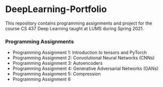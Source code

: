 # DeepLearning-Portfolio

This repository contains programming assignments and project for the course CS 437 Deep Learning taught at LUMS during Spring 2021.

### Programming Assignments
- Programming Assignment 1: Introduction to tensors and PyTorch
- Programming Assignment 2: Convolutional Neural Networks (CNNs)
- Programming Assignment 3: Autoencoders
- Programming Assignment 4: Generative Adversarial Networks (GANs)
- Programming Assignment 5: Compression
- Programming Assignment 6
